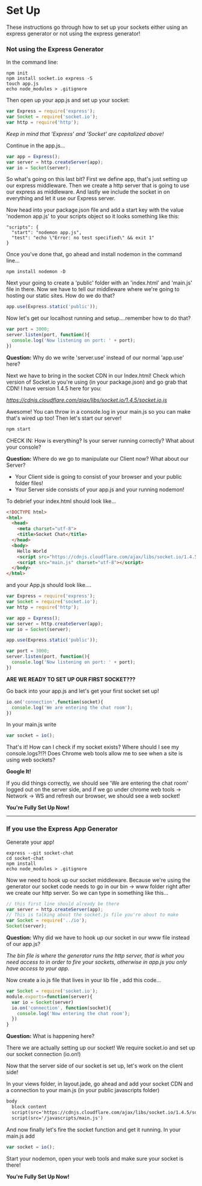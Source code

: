 # Set Up
These instructions go through how to set up your sockets either using an express generator or not using the express generator!

### Not using the Express Generator
In the command line:
```
npm init
npm install socket.io express -S
touch app.js
echo node_modules > .gitignore
```
Then open up your app.js and set up your socket:
```js
var Express = require('express');
var Socket = require('socket.io');
var http = require('http');
```
*Keep in mind that 'Express' and 'Socket' are capitalized above!*

Continue in the app.js...
```js
var app = Express();
var server = http.createServer(app);
var io = Socket(server);
```
So what's going on this last bit? First we define app, that's just setting up our express middleware. Then we create a http server that is going to use our express as middleware. And lastly we include the socket in on everything and let it use our Express server.

Now head into your package.json file and add a start key with the value 'nodemon app.js' to your scripts object so it looks something like this:
```
"scripts": {
  "start": "nodemon app.js",
  "test": "echo \"Error: no test specified\" && exit 1"
}
```
Once you've done that, go ahead and install nodemon in the command line...
```
npm install nodemon -D
```
Next your going to create a 'public' folder with an 'index.html' and 'main.js' file in there.
Now we have to tell our middleware where we're going to hosting our static sites. How do we do that?

```js
app.use(Express.static('public'));
```

Now let's get our localhost running and setup....remember how to do that?

```js
var port = 3000;
server.listen(port, function(){
  console.log('Now listening on port: ' + port);
})
```
**Question:** Why do we write 'server.use' instead of our normal 'app.use' here?

Next we have to bring in the socket CDN in our Index.html! Check which version of Socket.io you're using (in your package.json) and go grab that CDN!
I have version 1.4.5 here for you:

*https://cdnjs.cloudflare.com/ajax/libs/socket.io/1.4.5/socket.io.js*

Awesome! You can throw in a console.log in your main.js so you can make that's wired up too! Then let's start our server!
```js
npm start
```

CHECK IN: How is everything? Is your server running correctly? What about your console?

**Question:** Where do we go to manipulate our Client now? What about our Server?

- Your Client side is going to consist of your browser and your public folder files!
- Your Server side consists of your app.js and your running nodemon!


To debrief your index.html should look like...
```html
<!DOCTYPE html>
<html>
  <head>
    <meta charset="utf-8">
    <title>Socket Chat</title>
  </head>
  <body>
    Hello World
    <script src="https://cdnjs.cloudflare.com/ajax/libs/socket.io/1.4.5/socket.io.js" charset="utf-8"></script>
    <script src="main.js" charset="utf-8"></script>
  </body>
</html>
```

and your App.js should look like....
```js
var Express = require('express');
var Socket = require('socket.io');
var http = require('http');

var app = Express();
var server = http.createServer(app);
var io = Socket(server);

app.use(Express.static('public'));

var port = 3000;
server.listen(port, function(){
  console.log('Now listening on port: ' + port);
})
```

__ARE WE READY TO SET UP OUR FIRST SOCKET???__

Go back into your app.js and let's get your first socket set up!
```js
io.on('connection',function(socket){
  console.log('We are entering the chat room');
})
```

In your main.js write
```js
var socket = io();
```

That's it! How can I check if my socket exists? Where should I see my console.logs?!?! Does Chrome web tools allow me to see when a site is using web sockets?

**Google It!**

If you did things correctly, we should see 'We are entering the chat room' logged out on the server side, and if we go under chrome web tools -> Network -> WS and refresh our browser, we should see a web socket!

__You're Fully Set Up Now!__

*************

### If you use the Express App Generator
Generate your app!
```
express --git socket-chat
cd socket-chat
npm install
echo node_modules > .gitignore
```
Now we need to hook up our socket middleware. Because we're using the generator our socket code needs to go in our bin -> www folder right after we create our http server. So we can type in something like this...

```js
// this first line should already be there
var server = http.createServer(app);
// This is talking about the socket.js file you're about to make
var Socket = require('../io');
Socket(server);
```

**Question:** Why did we have to hook up our socket in our www file instead of our app.js?

*The bin file is where the generator runs the http server, that is what you need access to in order to fire your sockets, otherwise in app.js you only have access to your app.*

Now create a io.js file that lives in your lib file , add this code...
```js
var Socket = require('socket.io');
module.exports=function(server){
  var io = Socket(server)
  io.on('connection', function(socket){
    console.log('Now entering the chat room');
  })
}
```
**Question:** What is happening here?

There we are actually setting up our socket! We require socket.io and set up our socket connection (io.on!)

Now that the server side of our socket is set up, let's work on the client side!

In your views folder, in layout.jade, go ahead and add your socket CDN and a connection to your main.js (in your public javascripts folder)

```html
body
  block content
  script(src='https://cdnjs.cloudflare.com/ajax/libs/socket.io/1.4.5/socket.io.js')
  script(src='/javascripts/main.js')
```

And now finally let's fire the socket function and get it running. In your main.js add
```js
var socket = io();
```

Start your nodemon, open your web tools and make sure your socket is there!

__You're Fully Set Up Now!__
